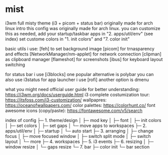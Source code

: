 # mist
i3wm full misty theme (i3 + picom + status bar) originally made for arch linux
intro
this config was originally made for arch linux.
you can customize this as needed, add your startup/taskbar apps in "2. apps/util/env" (see index)
set custome colors in "1. init colors" and "7. color init"

basic utils i use:
[feh] to set background image
[picom] for trnasparency and effects 
[NetworkManager/nm-applet] for network connection
[clipman] as clipboard manager
[flameshot] for screenshots
[ibus] for keyboard layout switching

for status bar i use [i3blocks]
one popular alternative is polybar
you can also use i3status
for app launcher i use [rofi]
another option is dmenu

what you might need
official user guide for better understanding: https://i3wm.org/docs/userguide.html
i3 complete costumization tour: https://itsfoss.com/i3-customization/
wallpapres: https://oceanofwallpapers.com/
color palettes: https://colorhunt.co/
font awesome icons (copy/paste): https://fontawesome.com/v5/search

 index of config
 ├─ 1. theme/design
 │     ├─ mod key 
 │     ├─ font
 │     ├─ init colors
 │     ├─ set colors
 │     ├─ set gaps
 │     └─ move apps to workspaces 
 ├─ 2. apps/util/env
 │     ├─ startup
 │     └─ auto start 
 ├─ 3. arranging
 │     ├─ change focus
 │     ├─ move focused window
 │     ├─ switch split mode
 │     ├─ switch layout
 │     └─ more
 ├─ 4. workspaces 
 ├─ 5. i3 events 
 ├─ 6. resizing 
 │     ├─ window resize
 │     └─ gaps resize
 └─ 7. bar
       ├─ color init
       └─ bar section
       
